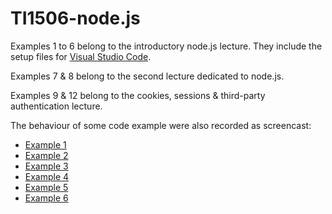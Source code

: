 # TI1506-node.js

Examples 1 to 6 belong to the introductory node.js lecture. They include the setup files for [Visual Studio Code](https://code.visualstudio.com/).

Examples 7 & 8 belong to the second lecture dedicated to node.js.

Examples 9 & 12 belong to the cookies, sessions & third-party authentication lecture.

The behaviour of some code example were also recorded as screencast:
- [Example 1](https://youtu.be/hnMrsFxz3bc)
- [Example 2](https://youtu.be/IxqIqx2TBnI)
- [Example 3](https://youtu.be/tPFQChnnGXg)
- [Example 4](https://youtu.be/S3hslG7am-4)
- [Example 5](https://youtu.be/7umoCXF5SLU)
- [Example 6](https://youtu.be/w-AZ3asjWpM)

